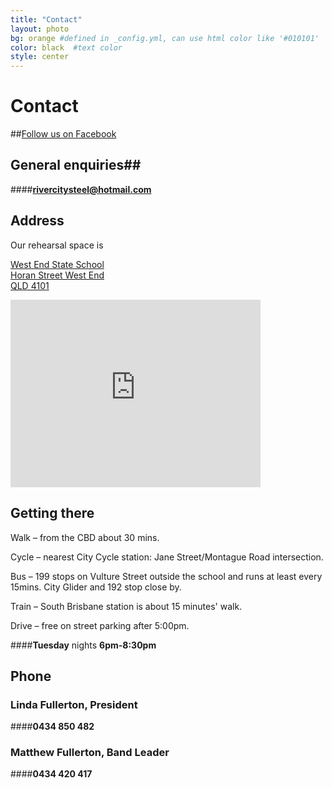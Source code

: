 ```yaml
---
title: "Contact"
layout: photo
bg: orange #defined in _config.yml, can use html color like '#010101'
color: black  #text color
style: center
---
```


# Contact

##[Follow us on Facebook](https://www.facebook.com/pages/Rivercity-Steel-Band/168384063371031)

## General enquiries##

####**rivercitysteel@hotmail.com**

## Address
Our rehearsal space is

[West End State School  
Horan Street
West End  
QLD 4101  
](https://www.google.com.au/maps/place/West+End+State+School/@-27.4796023,153.0080617,17z/data=!3m1!4b1!4m2!3m1!1s0x6b9150a231dbe3f7:0x12ab0e3a02230667)

<iframe src="https://www.google.com/maps/embed?pb=!1m18!1m12!1m3!1d7079.338948233902!2d153.00836267724614!3d-27.479547632932427!2m3!1f0!2f0!3f0!3m2!1i1024!2i768!4f13.1!3m3!1m2!1s0x6b9150a231dbe3f7%3A0x12ab0e3a02230667!2sWest+End+State+School!5e0!3m2!1sen!2sau!4v1438865177552" width="400" height="300" frameborder="0" style="border:0" allowfullscreen></iframe>

## Getting there

Walk – from the CBD about 30 mins.

Cycle – nearest City Cycle station: Jane Street/Montague Road intersection. 

Bus – 199 stops on Vulture Street outside the school and runs at least every 15mins. City Glider and 192 stop close by. 

Train – South Brisbane station is about 15 minutes' walk.

Drive – free on street parking after 5:00pm.

####**Tuesday** nights **6pm-8:30pm**

## Phone

### Linda Fullerton, President

####**0434 850 482**

### Matthew Fullerton, Band Leader

####**0434 420 417**



